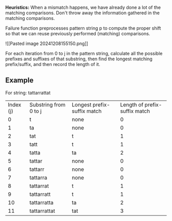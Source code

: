 **Heuristics:** When a mismatch happens, we have already done a lot of the matching comparisons. Don't throw away the information gathered in the matching comparisons.

Failure function preprocesses pattern string p to compute the proper shift so that we can reuse previously performed (matching) comparisons.

![[Pasted image 20241208155150.png]]

For each iteration from 0 to j in the pattern string, calculate all the possible prefixes and suffixes of that substring, then find the longest matching prefix/suffix, and then record the length of it.

## Example
For string: tattarrattat

|           |                       |                             |                               |
| --------- | --------------------- | --------------------------- | ----------------------------- |
| Index (j) | Substring from 0 to j | Longest prefix-suffix match | Length of prefix-suffix match |
| 0         | t                     | none                        | 0                             |
| 1         | ta                    | none                        | 0                             |
| 2         | tat                   | t                           | 1                             |
| 3         | tatt                  | t                           | 1                             |
| 4         | tatta                 | ta                          | 2                             |
| 5         | tattar                | none                        | 0                             |
| 6         | tattarr               | none                        | 0                             |
| 7         | tattarra              | none                        | 0                             |
| 8         | tattarrat             | t                           | 1                             |
| 9         | tattarratt            | t                           | 1                             |
| 10        | tattarratta           | ta                          | 2                             |
| 11        | tattarrattat          | tat                         | 3                             |
